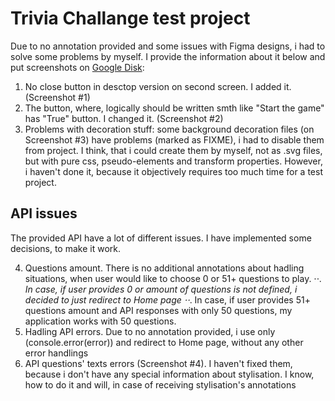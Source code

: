 # Trivia Challange test project

Due to no annotation provided and some issues with Figma designs, i had to solve some problems by myself. I provide the information about it below and put screenshots on [Google Disk](https://docs.google.com/document/d/1xtAt2-AT9jfdrMSXTj7wlVbzGx03_2sCFHfOpiQ_PS4/edit?usp=sharing):

1. No close button in desctop version on second screen. I added it. (Screenshot #1)
2. The button, where, logically should be written smth like "Start the game" has "True" button. I changed it. (Screenshot #2)
3. Problems with decoration stuff: some background decoration files (on Screenshot #3) have problems (marked as FIXME), i had to disable them from project. I think, that i could create them by myself, not as .svg files, but with pure css, pseudo-elements and transform properties. However, i haven't done it, because it objectively requires too much time for a test project.

## API issues

The provided API have a lot of different issues. I have implemented some decisions, to make it work.

4. Questions amount. There is no additional annotations about hadling situations, when user would like to choose 0 or 51+ questions to play.
   ⋅⋅*. In case, if user provides 0 or amount of questions is not defined, i decided to just redirect to Home page
   ⋅⋅*. In case, if user provides 51+ questions amount and API responses with only 50 questions, my application works with 50 questions.
5. Hadling API errors. Due to no annotation provided, i use only (console.error(error)) and redirect to Home page, without any other error handlings
6. API questions' texts errors (Screenshot #4). I haven't fixed them, because i don't have any special information about stylisation. I know, how to do it and will, in case of receiving stylisation's annotations
